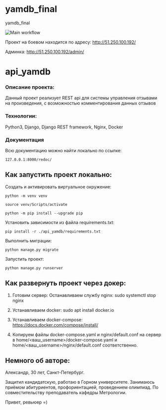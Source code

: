 # yamdb_final
yamdb_final

![Main workflow](https://github.com/Hangman91/yamdb_final/actions/workflows/yamdb_workflow.yml/badge.svg)

Проект на боевом находится по адресу:
http://51.250.100.192/

Админка: 
http://51.250.100.192/admin/

# api_yamdb
### Описание проекта:

Данный проект реализует REST api для системы управления отзывами на произведения,
с возможностью комментирования данных отзывов

### Технологии:

Python3, Django, Django REST framework, Nginx, Docker

### Документация

Всю документацию можно найти локально по ссылке:

```
127.0.0.1:8000/redoc/
```



## Как запустить проект локально:

Cоздать и активировать виртуальное окружение:

```
python -m venv venv
```

```
source venv/Scripts/activate
```

```
python -m pip install --upgrade pip
```

Установить зависимости из файла requirements.txt:

```
pip install -r ./api_yamdb/requirements.txt
```

Выполнить миграции:

```
python manage.py migrate
```

Запустить проект:

```
python manage.py runserver
```

## Как развернуть проект через докер:

1. Готовим сервер:
Останавливаем службу nginx:
sudo systemctl stop nginx 

2. Устанавливаем docker:
sudo apt install docker.io 

3. Устанавливаем docker-compose:
https://docs.docker.com/compose/install/

4. Копируем файлы docker-compose.yaml и nginx/default.conf на сервер в home/<ваш_username>/docker-compose.yaml и home/<ваш_username>/nginx/default.conf соответственно.


## Немного об авторе:
Александр, 30 лет, Санкт-Петербург.

Защитил  кандидатскую, работаю в Горном университете. 
Занимаюсь приёмом абитуриентов, профориентацией, проведением олимпиад. 
По совместительству преподаватель кафедры Метрологии.

Привет, ревьюер =)